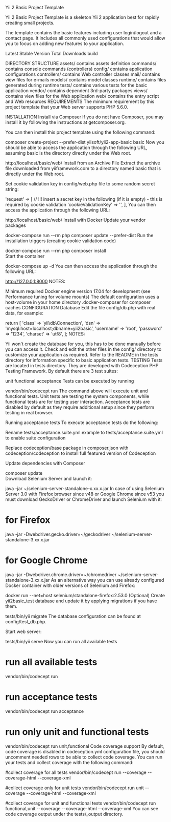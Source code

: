 

Yii 2 Basic Project Template

Yii 2 Basic Project Template is a skeleton Yii 2 application best for rapidly creating small projects.

The template contains the basic features including user login/logout and a contact page. It includes all commonly used configurations that would allow you to focus on adding new features to your application.

Latest Stable Version Total Downloads build

DIRECTORY STRUCTURE
  assets/             contains assets definition
  commands/           contains console commands (controllers)
  config/             contains application configurations
  controllers/        contains Web controller classes
  mail/               contains view files for e-mails
  models/             contains model classes
  runtime/            contains files generated during runtime
  tests/              contains various tests for the basic application
  vendor/             contains dependent 3rd-party packages
  views/              contains view files for the Web application
  web/                contains the entry script and Web resources
REQUIREMENTS
The minimum requirement by this project template that your Web server supports PHP 5.6.0.

INSTALLATION
Install via Composer
If you do not have Composer, you may install it by following the instructions at getcomposer.org.

You can then install this project template using the following command:

composer create-project --prefer-dist yiisoft/yii2-app-basic basic
Now you should be able to access the application through the following URL, assuming basic is the directory directly under the Web root.

http://localhost/basic/web/
Install from an Archive File
Extract the archive file downloaded from yiiframework.com to a directory named basic that is directly under the Web root.

Set cookie validation key in config/web.php file to some random secret string:

'request' => [
    // !!! insert a secret key in the following (if it is empty) - this is required by cookie validation
    'cookieValidationKey' => '<secret random string goes here>',
],
You can then access the application through the following URL:

http://localhost/basic/web/
Install with Docker
Update your vendor packages

docker-compose run --rm php composer update --prefer-dist
Run the installation triggers (creating cookie validation code)

docker-compose run --rm php composer install    
Start the container

docker-compose up -d
You can then access the application through the following URL:

http://127.0.0.1:8000
NOTES:

Minimum required Docker engine version 17.04 for development (see Performance tuning for volume mounts)
The default configuration uses a host-volume in your home directory .docker-composer for composer caches
CONFIGURATION
Database
Edit the file config/db.php with real data, for example:

return [
    'class' => 'yii\db\Connection',
    'dsn' => 'mysql:host=localhost;dbname=yii2basic',
    'username' => 'root',
    'password' => '1234',
    'charset' => 'utf8',
];
NOTES:

Yii won't create the database for you, this has to be done manually before you can access it.
Check and edit the other files in the config/ directory to customize your application as required.
Refer to the README in the tests directory for information specific to basic application tests.
TESTING
Tests are located in tests directory. They are developed with Codeception PHP Testing Framework. By default there are 3 test suites:

unit
functional
acceptance
Tests can be executed by running

vendor/bin/codecept run
The command above will execute unit and functional tests. Unit tests are testing the system components, while functional tests are for testing user interaction. Acceptance tests are disabled by default as they require additional setup since they perform testing in real browser.

Running acceptance tests
To execute acceptance tests do the following:

Rename tests/acceptance.suite.yml.example to tests/acceptance.suite.yml to enable suite configuration

Replace codeception/base package in composer.json with codeception/codeception to install full featured version of Codeception

Update dependencies with Composer

composer update  
Download Selenium Server and launch it:

java -jar ~/selenium-server-standalone-x.xx.x.jar
In case of using Selenium Server 3.0 with Firefox browser since v48 or Google Chrome since v53 you must download GeckoDriver or ChromeDriver and launch Selenium with it:

# for Firefox
java -jar -Dwebdriver.gecko.driver=~/geckodriver ~/selenium-server-standalone-3.xx.x.jar

# for Google Chrome
java -jar -Dwebdriver.chrome.driver=~/chromedriver ~/selenium-server-standalone-3.xx.x.jar
As an alternative way you can use already configured Docker container with older versions of Selenium and Firefox:

docker run --net=host selenium/standalone-firefox:2.53.0
(Optional) Create yii2basic_test database and update it by applying migrations if you have them.

tests/bin/yii migrate
The database configuration can be found at config/test_db.php.

Start web server:

tests/bin/yii serve
Now you can run all available tests

# run all available tests
vendor/bin/codecept run

# run acceptance tests
vendor/bin/codecept run acceptance

# run only unit and functional tests
vendor/bin/codecept run unit,functional
Code coverage support
By default, code coverage is disabled in codeception.yml configuration file, you should uncomment needed rows to be able to collect code coverage. You can run your tests and collect coverage with the following command:

#collect coverage for all tests
vendor/bin/codecept run --coverage --coverage-html --coverage-xml

#collect coverage only for unit tests
vendor/bin/codecept run unit --coverage --coverage-html --coverage-xml

#collect coverage for unit and functional tests
vendor/bin/codecept run functional,unit --coverage --coverage-html --coverage-xml
You can see code coverage output under the tests/_output directory.
